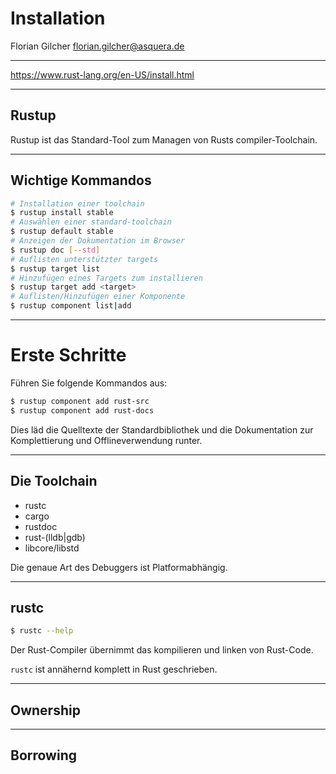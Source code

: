 # Installation

Florian Gilcher <florian.gilcher@asquera.de>

---

https://www.rust-lang.org/en-US/install.html

---

## Rustup

Rustup ist das Standard-Tool zum Managen von Rusts compiler-Toolchain.

---

## Wichtige Kommandos

```sh
# Installation einer toolchain
$ rustup install stable
# Auswählen einer standard-toolchain
$ rustup default stable
# Anzeigen der Dokumentation im Browser
$ rustup doc [--std]
# Auflisten unterstützter targets
$ rustup target list
# Hinzufügen eines Targets zum installieren
$ rustup target add <target>
# Auflisten/Hinzufügen einer Komponente
$ rustup component list|add
```

---

# Erste Schritte

Führen Sie folgende Kommandos aus:

```sh
$ rustup component add rust-src
$ rustup component add rust-docs
```

Dies läd die Quelltexte der Standardbibliothek und
die Dokumentation zur Komplettierung und Offlineverwendung runter.

---

## Die Toolchain

* rustc
* cargo
* rustdoc
* rust-(lldb|gdb)
* libcore/libstd

Die genaue Art des Debuggers ist Platformabhängig.

---

## rustc

```sh
$ rustc --help
```

Der Rust-Compiler übernimmt das kompilieren und linken von Rust-Code.

`rustc` ist annähernd komplett in Rust geschrieben.

---

## Ownership

---

## Borrowing
